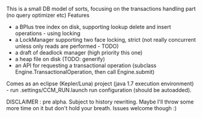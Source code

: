 This is a small DB model of sorts, focusing on the transactions handling part (no query optimizer etc)
Features

- a BPlus tree index on disk, supporting lookup delete and insert operations - using locking
- a LockManager supporting two face locking, strict (not really concurrent unless only reads are performed - TODO)
- a draft of deadlock manager (high priority this one)
- a heap file on disk (TODO: generify)
- an API for requesting a transactional operation (subclass Engine.TransactionalOperation, then call Engine.submit)

Comes as an eclipse (Kepler/Luna) project (java 1.7 execution environment) - run .settings/CCM_RUN.launch run configuration (should be autoadded).

DISCLAIMER : pre alpha. Subject to history rewriting. Maybe I'll throw some more time on it but don't hold your breath. Issues welcome though :)
